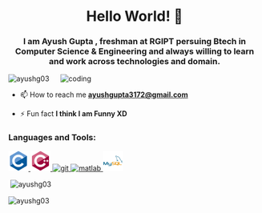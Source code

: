 <h1 align="center">Hello World! 👋</h1>
<h3 align="center">I am Ayush Gupta , freshman at RGIPT persuing Btech in Computer Science & Engineering and always willing to learn and work across technologies and domain.</h3>
<img align="right" alt="coding" width="400" scr="https://github.com/ayushg03/ayushg03/blob/main/777.gif">
<p align="left"> <img src="https://komarev.com/ghpvc/?username=ayushg03&label=Profile%20views&color=0e75b6&style=flat" alt="ayushg03" /> </p>

- 📫 How to reach me **ayushgupta3172@gmail.com**

- ⚡ Fun fact **I think I am Funny XD**


<h3 align="left">Languages and Tools:</h3>
<p align="left"> <a href="https://www.cprogramming.com/" target="_blank"> <img src="https://raw.githubusercontent.com/devicons/devicon/master/icons/c/c-original.svg" alt="c" width="40" height="40"/> </a> <a href="https://www.w3schools.com/cpp/" target="_blank"> <img src="https://raw.githubusercontent.com/devicons/devicon/master/icons/cplusplus/cplusplus-original.svg" alt="cplusplus" width="40" height="40"/> </a> <a href="https://git-scm.com/" target="_blank"> <img src="https://www.vectorlogo.zone/logos/git-scm/git-scm-icon.svg" alt="git" width="40" height="40"/> </a> <a href="https://www.mathworks.com/" target="_blank"> <img src="https://upload.wikimedia.org/wikipedia/commons/2/21/Matlab_Logo.png" alt="matlab" width="40" height="40"/> </a> <a href="https://www.mysql.com/" target="_blank"> <img src="https://raw.githubusercontent.com/devicons/devicon/master/icons/mysql/mysql-original-wordmark.svg" alt="mysql" width="40" height="40"/> </a> </p>

<p>&nbsp;<img align="center" src="https://github-readme-stats.vercel.app/api?username=ayushg03&show_icons=true&locale=en" alt="ayushg03" /></p>

<p><img align="center" src="https://github-readme-streak-stats.herokuapp.com/?user=ayushg03&" alt="ayushg03" /></p>
